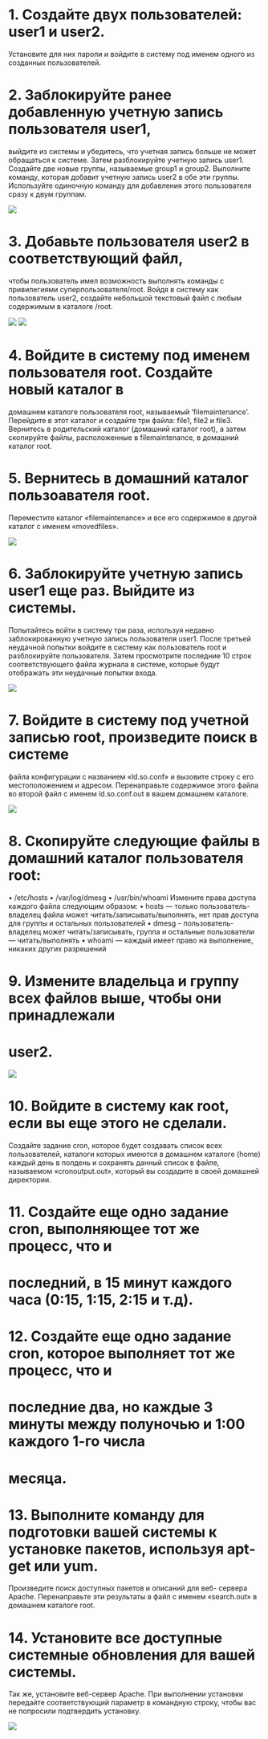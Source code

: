# 1. Создайте двух пользователей: user1 и user2. 
Установите для них пароли и войдите в систему под именем одного из созданных пользователей.


# 2. Заблокируйте ранее добавленную учетную запись пользователя user1,
выйдите из системы и убедитесь, что учетная запись больше не может обращаться к
системе. Затем разблокируйте учетную запись user1. Создайте две новые группы,
называемые group1 и group2. Выполните команду, которая добавит учетную запись
user2 в обе эти группы. Используйте одиночную команду для добавления этого
пользователя сразу к двум группам.

<img src="images/Снимок экрана от 2022-09-07 22-58-36.png"/>

# 3. Добавьте пользователя user2 в соответствующий файл,
чтобы пользователь имел возможность выполнять команды с привилегиями суперпользователя/root. Войдя
в систему как пользователь user2, создайте небольшой текстовый файл с любым
содержимым в каталоге /root.

<img src="images/Снимок экрана от 2022-09-07 23-02-44.png"/>
<img src="images/Снимок экрана от 2022-09-07 23-00-32.png"/>

# 4. Войдите в систему под именем пользователя root. Создайте новый каталог в
домашнем каталоге пользователя root, называемый ‘filemaintenance’. Перейдите в этот
каталог и создайте три файла: file1, file2 и file3. Вернитесь в родительский каталог
(домашний каталог root), а затем скопируйте файлы, расположенные в filemaintenance,
в домашний каталог root.

# 5. Вернитесь в домашний каталог пользоaвателя root.
 Переместите каталог «filemaintenance» и все его содержимое в другой каталог с именем «movedfiles».

<img src="images/Снимок экрана от 2022-09-07 23-26-01.png"/>

# 6. Заблокируйте учетную запись user1 еще раз. Выйдите из системы.
Попытайтесь войти в систему три раза, используя недавно заблокированную учетную
запись пользователя user1. После третьей неудачной попытки войдите в систему как
пользователь root и разблокируйте пользователя. Затем просмотрите последние 10
строк соответствующего файла журнала в системе, которые будут отображать эти
неудачные попытки входа.

<img src="images/Снимок экрана от 2022-09-07 23-41-22.png"/>

# 7. Войдите в систему под учетной записью root, произведите поиск в системе
файла конфигурации с названием «ld.so.conf» и вызовите строку с его
местоположением и адресом. Перенаправьте содержимое этого файла во второй файл
с именем ld.so.conf.out в вашем домашнем каталоге.

<img src="images/Снимок экрана от 2022-09-07 23-47-45.png"/>

# 8. Скопируйте следующие файлы в домашний каталог пользователя root:
• /etc/hosts
• /var/log/dmesg
• /usr/bin/whoami
Измените права доступа каждого файла следующим образом:
• hosts
— только пользователь-владелец файла может
читать/записывать/выполнять, нет прав доступа для группы и остальных
пользователей
• dmesg
– пользователь-владелец может читать/записывать, группа и остальные
пользователи — читать/выполнять
• whoami
— каждый имеет право на выполнение, никаких других разрешений


# 9. Измените владельца и группу всех файлов выше, чтобы они принадлежали
# user2.

<img src="images/Снимок экрана от 2022-09-07 23-59-08.png"/>

# 10. Войдите в систему как root, если вы еще этого не сделали.
Создайте задание cron, которое будет создавать список всех пользователей, каталоги которых имеются в
домашнем каталоге (home) каждый день в полдень и сохранять данный список в
файле, называемом «cronoutput.out», который вы создадите в своей домашней
директории.


# 11. Создайте еще одно задание cron, выполняющее тот же процесс, что и
# последний, в 15 минут каждого часа (0:15, 1:15, 2:15 и т.д).


# 12. Создайте еще одно задание cron, которое выполняет тот же процесс, что и
# последние два, но каждые 3 минуты между полуночью и 1:00 каждого 1-го числа
# месяца.


# 13. Выполните команду для подготовки вашей системы к установке пакетов, используя apt-get или yum.
 Произведите поиск доступных пакетов и описаний для веб-
сервера Apache. Перенаправьте эти результаты в файл с именем «search.out» в
домашнем каталоге root.


# 14. Установите все доступные системные обновления для вашей системы. 
Так же, установите веб-сервер Apache. При выполнении установки передайте
соответствующий параметр в командную строку, чтобы вас не попросили подтвердить
установку.

<img src="images/Снимок экрана от 2022-09-08 10-30-32.png"/>